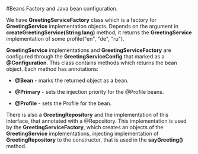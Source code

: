 #Beans Factory and Java bean configuration.

We have <b>GreetingServiceFactory</b> class which is a factory for <b>GreetingService</b> implementation objects.
Depends on the argument in <b>createGreetingService(String lang)</b> method, it returns the <b>GreetingService</b> implementation of some profile("en", "de", "ru").

<b>GreetingService</b> implementations and <b>GreetingServiceFactory</b> are configured through the <b>GreetingServiceConfig</b> that marked as a <b>@Configuration</b>.
This class contains methods which returns the bean object. Each method has annotations:

- <b>@Bean</b> - marks the returned object as a bean.

- <b>@Primary</b> - sets the injection priority for the @Profile beans.

- <b>@Profile</b> - sets the Profile for the bean.

There is also a <b>GreetingRepository</b> and the implementation of this interface, that annotated with a @Repository.
This implementation is used by the <b>GreetingServiceFactory</b>, which creates an objects of the <b>GreetingService</b> implementations, injecting implementation of <b>GreetingRepository</b> to the constructor, that is used in the <b>sayGreeting()</b> method.